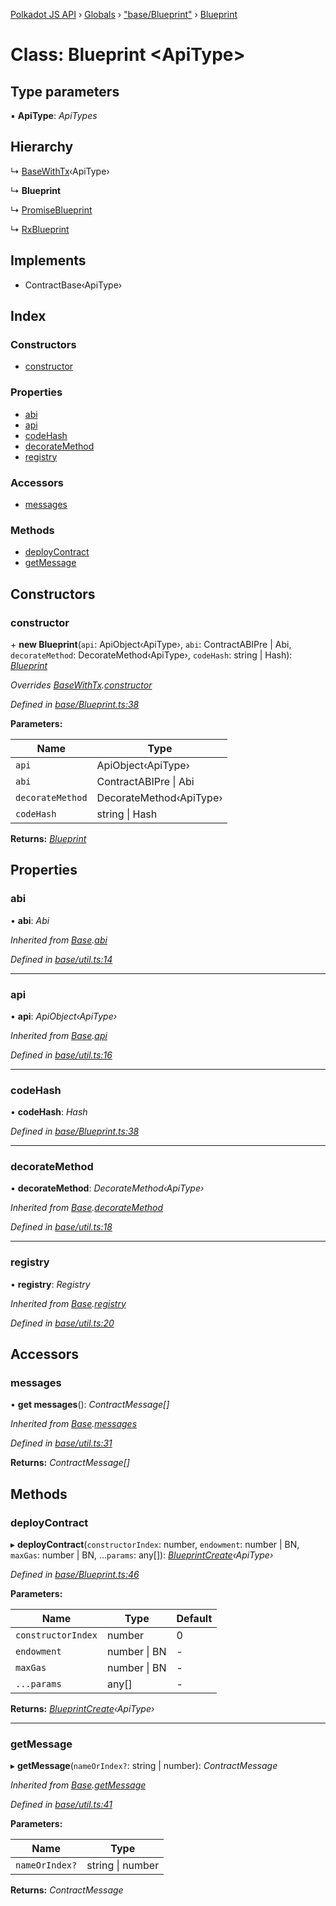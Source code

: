 [Polkadot JS API](../README.md) › [Globals](../globals.md) › ["base/Blueprint"](../modules/_base_blueprint_.md) › [Blueprint](_base_blueprint_.blueprint.md)

# Class: Blueprint <**ApiType**>

## Type parameters

▪ **ApiType**: *ApiTypes*

## Hierarchy

  ↳ [BaseWithTx](_base_util_.basewithtx.md)‹ApiType›

  ↳ **Blueprint**

  ↳ [PromiseBlueprint](_promise_promiseblueprint_.promiseblueprint.md)

  ↳ [RxBlueprint](_rx_rxblueprint_.rxblueprint.md)

## Implements

* ContractBase‹ApiType›

## Index

### Constructors

* [constructor](_base_blueprint_.blueprint.md#constructor)

### Properties

* [abi](_base_blueprint_.blueprint.md#abi)
* [api](_base_blueprint_.blueprint.md#api)
* [codeHash](_base_blueprint_.blueprint.md#codehash)
* [decorateMethod](_base_blueprint_.blueprint.md#decoratemethod)
* [registry](_base_blueprint_.blueprint.md#registry)

### Accessors

* [messages](_base_blueprint_.blueprint.md#messages)

### Methods

* [deployContract](_base_blueprint_.blueprint.md#deploycontract)
* [getMessage](_base_blueprint_.blueprint.md#getmessage)

## Constructors

###  constructor

\+ **new Blueprint**(`api`: ApiObject‹ApiType›, `abi`: ContractABIPre | Abi, `decorateMethod`: DecorateMethod‹ApiType›, `codeHash`: string | Hash): *[Blueprint](_base_blueprint_.blueprint.md)*

*Overrides [BaseWithTx](_base_util_.basewithtx.md).[constructor](_base_util_.basewithtx.md#constructor)*

*Defined in [base/Blueprint.ts:38](https://github.com/polkadot-js/api/blob/586c90208/packages/api-contract/src/base/Blueprint.ts#L38)*

**Parameters:**

Name | Type |
------ | ------ |
`api` | ApiObject‹ApiType› |
`abi` | ContractABIPre &#124; Abi |
`decorateMethod` | DecorateMethod‹ApiType› |
`codeHash` | string &#124; Hash |

**Returns:** *[Blueprint](_base_blueprint_.blueprint.md)*

## Properties

###  abi

• **abi**: *Abi*

*Inherited from [Base](_base_util_.base.md).[abi](_base_util_.base.md#abi)*

*Defined in [base/util.ts:14](https://github.com/polkadot-js/api/blob/586c90208/packages/api-contract/src/base/util.ts#L14)*

___

###  api

• **api**: *ApiObject‹ApiType›*

*Inherited from [Base](_base_util_.base.md).[api](_base_util_.base.md#api)*

*Defined in [base/util.ts:16](https://github.com/polkadot-js/api/blob/586c90208/packages/api-contract/src/base/util.ts#L16)*

___

###  codeHash

• **codeHash**: *Hash*

*Defined in [base/Blueprint.ts:38](https://github.com/polkadot-js/api/blob/586c90208/packages/api-contract/src/base/Blueprint.ts#L38)*

___

###  decorateMethod

• **decorateMethod**: *DecorateMethod‹ApiType›*

*Inherited from [Base](_base_util_.base.md).[decorateMethod](_base_util_.base.md#decoratemethod)*

*Defined in [base/util.ts:18](https://github.com/polkadot-js/api/blob/586c90208/packages/api-contract/src/base/util.ts#L18)*

___

###  registry

• **registry**: *Registry*

*Inherited from [Base](_base_util_.base.md).[registry](_base_util_.base.md#registry)*

*Defined in [base/util.ts:20](https://github.com/polkadot-js/api/blob/586c90208/packages/api-contract/src/base/util.ts#L20)*

## Accessors

###  messages

• **get messages**(): *ContractMessage[]*

*Inherited from [Base](_base_util_.base.md).[messages](_base_util_.base.md#messages)*

*Defined in [base/util.ts:31](https://github.com/polkadot-js/api/blob/586c90208/packages/api-contract/src/base/util.ts#L31)*

**Returns:** *ContractMessage[]*

## Methods

###  deployContract

▸ **deployContract**(`constructorIndex`: number, `endowment`: number | BN, `maxGas`: number | BN, ...`params`: any[]): *[BlueprintCreate](../interfaces/_base_blueprint_.blueprintcreate.md)‹ApiType›*

*Defined in [base/Blueprint.ts:46](https://github.com/polkadot-js/api/blob/586c90208/packages/api-contract/src/base/Blueprint.ts#L46)*

**Parameters:**

Name | Type | Default |
------ | ------ | ------ |
`constructorIndex` | number | 0 |
`endowment` | number &#124; BN | - |
`maxGas` | number &#124; BN | - |
`...params` | any[] | - |

**Returns:** *[BlueprintCreate](../interfaces/_base_blueprint_.blueprintcreate.md)‹ApiType›*

___

###  getMessage

▸ **getMessage**(`nameOrIndex?`: string | number): *ContractMessage*

*Inherited from [Base](_base_util_.base.md).[getMessage](_base_util_.base.md#getmessage)*

*Defined in [base/util.ts:41](https://github.com/polkadot-js/api/blob/586c90208/packages/api-contract/src/base/util.ts#L41)*

**Parameters:**

Name | Type |
------ | ------ |
`nameOrIndex?` | string &#124; number |

**Returns:** *ContractMessage*
